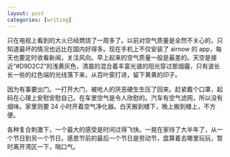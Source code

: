 ```yaml
---
layout: post
categories: [writing]
---
```


只在电视上看到的大火已经燃烧了一周多了。以前对空气质量是全然不关心的，只知道最坏的情况也远比在国内好得多。现在手机上不仅安装了 airnow 的 app，每天也要定时收看新闻，关注风向。早上起来的空气质量一般是最差的。天空是接近“#D9D2C2”的浅黄灰色，清晨的混合着丰富光谱的阳光穿过那烟霾，只有波长长一些的红色端的光线落下来，从百叶窗打进，留下黄黄的印子。

因为有事要出门。一打开大门，被呛人的厌恶硬生生压了回来。赶紧戴个口罩，起码在心理上安慰安慰自己。在车里空气是令人欣慰的。汽车有空气滤网，所以没有烟味。家里则要 24 小时开着空气净化器。白天搬到楼下，晚上搬到楼上，不方便。

各种复合刺激下，一个最大的感受是时间过得飞快。一晃在家待了大半年了，从一个节日到另一个节日。感恩节前的最后一个节日是劳动节，盘算着去哪里玩玩，暂时离开湾区一下，喘口气。
